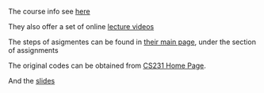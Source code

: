 The course info see [here](http://cs231n.stanford.edu/) 

They also offer a set of online [lecture videos](https://www.youtube.com/playlist?list=PL3FW7Lu3i5JvHM8ljYj-zLfQRF3EO8sYv)

The steps of asigmentes can be found in [their main page](http://cs231n.github.io/), under the section of assignments

The original codes can be obtained from [CS231 Home Page](http://cs231n.stanford.edu/assignments/2018/).

And the [slides](http://cs231n.stanford.edu/slides/2018/)